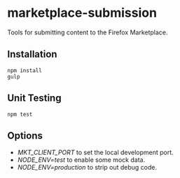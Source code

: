 # marketplace-submission

Tools for submitting content to the Firefox Marketplace.

## Installation

    npm install
    gulp

## Unit Testing

    npm test

## Options

- *MKT_CLIENT_PORT* to set the local development port.
- *NODE_ENV=test* to enable some mock data.
- *NODE_ENV=production* to strip out debug code.
